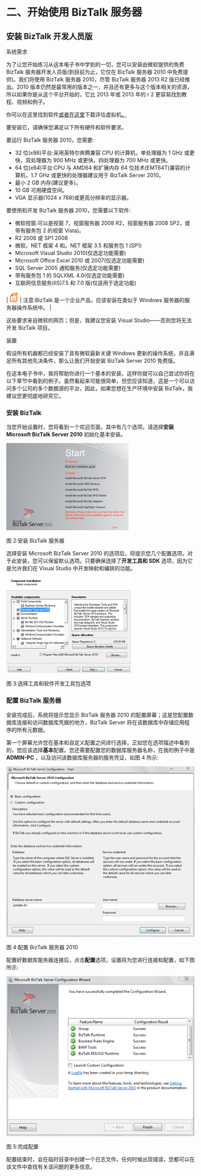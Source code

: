 # 二、开始使用 BizTalk 服务器

## 安装 BizTalk 开发人员版

系统需求

为了让您开始练习从这本电子书中学到的一切，您可以安装由微软提供的免费 BizTalk 服务器开发人员版(到目前为止，它仅在 BizTalk 服务器 2010 中免费提供)。我们将使用 BizTalk 服务器 2010，尽管 BizTalk 服务器 2013 R2 版已经推出。2010 版本仍然是最常用的版本之一，并且还有更多与这个版本相关的资源，所以如果你是从这个平台开始的，它比 2013 年或 2013 年的 r 2 更容易找到教程、视频和例子。

你可以在这里找到软件[或者在这里](http://www.microsoft.com/en-us/download/details.aspx?id=24433)下载评估虚拟机[。](http://www.microsoft.com/en-us/download/details.aspx?id=18969)

要安装它，请确保您满足以下所有硬件和软件要求。

要运行 BizTalk 服务器 2010，您需要:

*   32 位(x86)平台:采用英特尔奔腾兼容 CPU 的计算机，单处理器为 1 GHz 或更快，双处理器为 900 MHz 或更快，四处理器为 700 MHz 或更快。
*   64 位(x64)平台:CPU 与 AMD64 和扩展内存 64 位技术(EMT64T)兼容的计算机，1.7 GHz 或更快的处理器建议用于 BizTalk Server 2010。
*   最小 2 GB 内存(建议更多)。
*   10 GB 可用硬盘空间。
*   VGA 显示器(1024 x 768)或更高分辨率的显示器。

要使用和开发 BizTalk 服务器 2010，您需要以下软件:

*   微软视窗:可以是视窗 7，视窗服务器 2008 R2，视窗服务器 2008 SP2，或带有服务包 2 的视窗 Vista)。
*   R2 2008 或 SP1 2008
*   微软。NET 框架 4 和。NET 框架 3.5 和服务包 1 (SP1)
*   Microsoft Visual Studio 2010(仅选定功能需要)
*   Microsoft Office Excel 2010 或 2007(仅选定功能需要)
*   SQL Server 2005 通知服务(仅选定功能需要)
*   带有服务包 1 的 SQLXML 4.0(仅选定功能需要)
*   互联网信息服务(IIS)7.5 和 7.0 版(仅适用于选定功能)

| ![](img/note.png) | 注意:BizTalk 是一个企业产品，应该安装在类似于 Windows 服务器的服务器操作系统中。 |

这些要求来自微软的网页；但是，我建议您安装 Visual Studio——否则您将无法开发 BizTalk 项目。

装置

假设所有机器都已经安装了具有微软最新关键 Windows 更新的操作系统，并且满足所有其他先决条件，那么让我们开始安装 BizTalk Server 2010 免费版。

在这本电子书中，我将帮助你进行一个基本的安装，这样你就可以自己尝试你将在以下章节中看到的例子。虽然看起来可能很简单，但您应该知道，这是一个可以访问多个公司的多个数据源的平台，因此，如果您想在生产环境中安装 BizTalk，我建议您更彻底地研究它。

### 安装 BizTalk

当您开始设置时，您将看到一个欢迎页面，其中有几个选项。请选择**安装 Microsoft BizTalk Server 2010** 初始化基本安装。

![](img/image003.png)

图 2:安装 BizTalk 服务器

选择安装 Microsoft BizTalk Server 2010 的选项后，将提示您几个配置选项。对于此安装，您可以保留默认选项。只要确保选择了**开发工具和 SDK** 选项，因为它是允许我们在 Visual Studio 中开发映射和编排的功能。

![](img/image004.png)

图 3:选择工具和软件开发工具包选项

### 配置 BizTalk 服务器

安装完成后，系统将提示您显示 BizTalk 服务器 2010 的配置屏幕；这是您配置数据库连接和访问数据库凭据的地方，BizTalk Server 将在该数据库中存储应用程序的所有元数据。

第一个屏幕允许您在基本和自定义配置之间进行选择，正如您在选项描述中看到的，您应该选择**基本**配置。您还需要配置您的数据库服务器名称，在我的例子中是 **ADMIN-PC** ，以及访问该数据库服务器的服务凭证，如图 4 所示:

![](img/image005.png)

图 4:配置 BizTalk 服务器 2010

配置好数据库服务器连接后，点击**配置**选项，设置将为您进行连接和配置，如下图所示:

![](img/image006.png)

图 5:完成配置

配置结束时，会在临时目录中创建一个日志文件。任何时候出现错误，您都可以在该文件中查找有关该问题的更多信息。